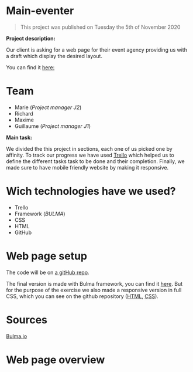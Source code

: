 # Main-eventer
> This project was published on Tuesday the 5th of November 2020
>
**Project description:**

Our client is asking for a web page for their event agency providing us with a draft which display the desired layout.

You can find it [here:](https://raw.githubusercontent.com/becodeorg/bxl-hopper-1-25/master/The%20Field/3.HTML%2BCSS/4.main_eventer/wireframe.jpg?token=APNDZOS6X72YST34SRAOLBK7VJFDO) 





# Team

* Marie      (*Project manager J2*)
* Richard
* Maxime
* Guillaume (*Project manager J1*)

**Main task:**

We divided the this project in sections, each one of us picked one by affinity.
To track our progress we have used [Trello](https://trello.com/b/uDCC5Tby/main-eventer) which helped us to define the different tasks task to be done and their completion.
Finally, we made sure to have mobile friendly website by making it responsive.



# Wich technologies have we used?

* Trello
* Framework (*BULMA*)
* CSS
* HTML
* GitHub
 



# Web page setup

The code will be on [a gitHub repo](https://github.com/G-uillaume/Main-eventer).

The final version is made with Bulma framework, you can find it [here](https://g-uillaume.github.io/Main-eventer). But for the purpose of the exercise we also made a responsive version in full CSS, which you can see on the github repository ([HTML](responsive.html), [CSS](responsive.css)).



# Sources

[Bulma.io](https://bulma.io)



# Web page overview
